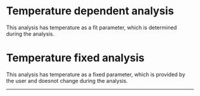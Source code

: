 # Temperature dependent analysis

This analysis has temperature as a fit parameter, which is determined during the analysis.


# Temperature fixed analysis

This analysis has temperature as a fixed parameter, which is provided by the user and doesnot change during the analysis.

<hr>
